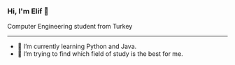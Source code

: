 ### Hi, I'm Elif 👋

Computer Engineering student from Turkey

------------------------

- 🌱 I’m currently learning Python and Java.
- 🤔 I’m trying to find which field of study is the best for me.



